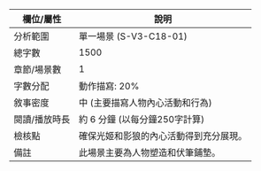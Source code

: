 | 欄位/屬性 | 說明 |
|---|---|
| 分析範圍 | 單一場景 (S-V3-C18-01) |
| 總字數 | 1500 |
| 章節/場景數 | 1 |
| 字數分配 | 動作描寫: 20% | 對話: 30% | 內心描寫: 50% |
| 敘事密度 | 中 (主要描寫人物內心活動和行為) |
| 閱讀/播放時長 | 約 6 分鐘 (以每分鐘250字計算) |
| 檢核點 | 確保光姬和影狼的內心活動得到充分展現。 |
| 備註 | 此場景主要為人物塑造和伏筆鋪墊。
